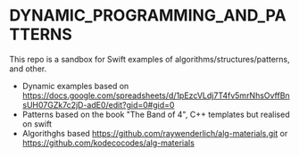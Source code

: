 # DYNAMIC_PROGRAMMING_AND_PATTERNS
This repo is a sandbox for Swift examples of algorithms/structures/patterns, and other.
- Dynamic examples based on https://docs.google.com/spreadsheets/d/1pEzcVLdj7T4fv5mrNhsOvffBnsUH07GZk7c2jD-adE0/edit?gid=0#gid=0
- Patterns  based on the book "The Band of 4", C++ templates   but realised on swift 
- Algorithghs based https://github.com/raywenderlich/alg-materials.git or https://github.com/kodecocodes/alg-materials
